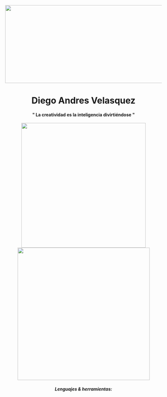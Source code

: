 
<div id="header" align="center">


<div  id="gifs">

<img src="https://media.giphy.com/media/IwTWTsUzmIicM/giphy.gif" width="1000px" height="250px" border-radius="15px">

</div>


<h1>Diego Andres Velasquez</h1>
<h4>" La creatividad es la inteligencia divirtiéndose "</h4>

<div  id="gifs">
  <img src="https://media.giphy.com/media/0lGElDgkbXFRKXsAro/giphy-downsized-large.gif"  width="400px">
 <img src="https://media.giphy.com/media/VVGdG2HimJl6APwPiE/giphy.gif"  width="425px">

</div>
<h5>Lenguajes & herramientas:</h5>
  
</div>


